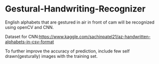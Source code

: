 # Gestural-Handwriting-Recognizer
English alphabets that are gestured in air in front of cam will be recognized using openCV and CNN.

Dataset for CNN:https://www.kaggle.com/sachinpatel21/az-handwritten-alphabets-in-csv-format

To further improve the accuracy of prediction, include few self drawn(gesturally) images with the training set.
